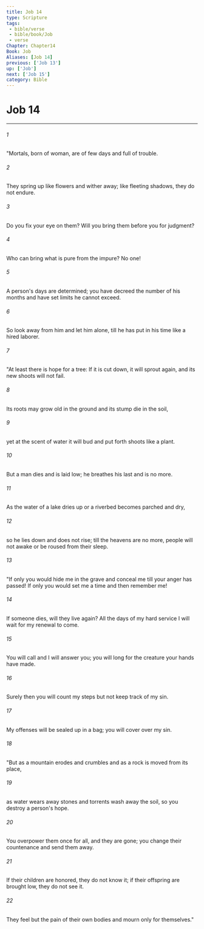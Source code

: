 ```yaml
---
title: Job 14
type: Scripture
tags:
 - bible/verse
 - bible/book/Job
 - verse
Chapter: Chapter14
Book: Job
Aliases: [Job 14]
previous: ['Job 13']
up: ['Job']
next: ['Job 15']
category: Bible
---
```

# Job 14

***


###### 1 
"Mortals, born of woman, are of few days and full of trouble. 

###### 2 
They spring up like flowers and wither away; like fleeting shadows, they do not endure. 

###### 3 
Do you fix your eye on them? Will you bring them before you for judgment? 

###### 4 
Who can bring what is pure from the impure? No one! 

###### 5 
A person's days are determined; you have decreed the number of his months and have set limits he cannot exceed. 

###### 6 
So look away from him and let him alone, till he has put in his time like a hired laborer. 

###### 7 
"At least there is hope for a tree: If it is cut down, it will sprout again, and its new shoots will not fail. 

###### 8 
Its roots may grow old in the ground and its stump die in the soil, 

###### 9 
yet at the scent of water it will bud and put forth shoots like a plant. 

###### 10 
But a man dies and is laid low; he breathes his last and is no more. 

###### 11 
As the water of a lake dries up or a riverbed becomes parched and dry, 

###### 12 
so he lies down and does not rise; till the heavens are no more, people will not awake or be roused from their sleep. 

###### 13 
"If only you would hide me in the grave and conceal me till your anger has passed! If only you would set me a time and then remember me! 

###### 14 
If someone dies, will they live again? All the days of my hard service I will wait for my renewal to come. 

###### 15 
You will call and I will answer you; you will long for the creature your hands have made. 

###### 16 
Surely then you will count my steps but not keep track of my sin. 

###### 17 
My offenses will be sealed up in a bag; you will cover over my sin. 

###### 18 
"But as a mountain erodes and crumbles and as a rock is moved from its place, 

###### 19 
as water wears away stones and torrents wash away the soil, so you destroy a person's hope. 

###### 20 
You overpower them once for all, and they are gone; you change their countenance and send them away. 

###### 21 
If their children are honored, they do not know it; if their offspring are brought low, they do not see it. 

###### 22 
They feel but the pain of their own bodies and mourn only for themselves." 
